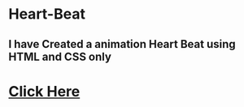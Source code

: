 # Heart-Beat
<h2>I have Created a animation Heart Beat using HTML and CSS only</h2>
<a href=" https://shahriarkabir04.github.io/Heart-Beat"><h1>Click Here</h1></a>
